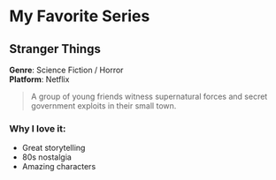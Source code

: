 # My Favorite Series

## Stranger Things

**Genre**: Science Fiction / Horror  
**Platform**: Netflix  
> A group of young friends witness supernatural forces and secret government exploits in their small town.

### Why I love it:
- Great storytelling
- 80s nostalgia
- Amazing characters

